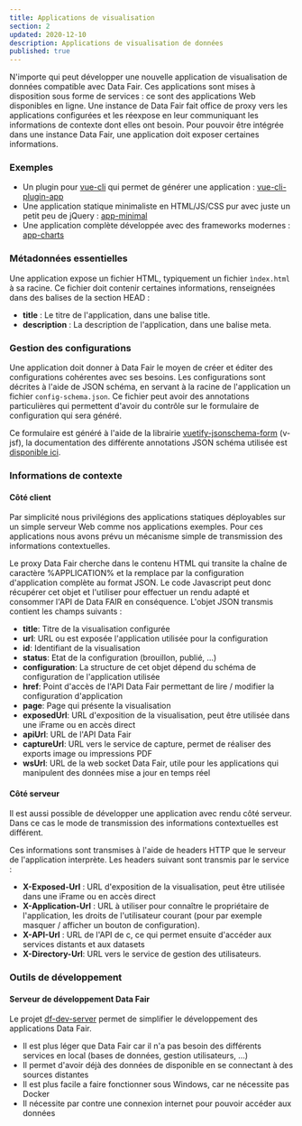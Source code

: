 ```yaml
---
title: Applications de visualisation
section: 2
updated: 2020-12-10
description: Applications de visualisation de données
published: true
---
```


N'importe qui peut développer une nouvelle application de visualisation de données compatible avec Data Fair. Ces applications sont mises à disposition sous forme de services : ce sont des applications Web disponibles en ligne. Une instance de Data Fair fait office de proxy vers les applications configurées et les réexpose en leur communiquant les informations de contexte dont elles ont besoin. Pour pouvoir être intégrée dans une instance Data Fair, une application doit exposer certaines informations.

### Exemples

  - Un plugin pour [vue-cli](https://cli.vuejs.org/) qui permet de générer une application : [vue-cli-plugin-app](https://github.com/data-fair/vue-cli-plugin-app)
  - Une application statique minimaliste en HTML/JS/CSS pur avec juste un petit peu de jQuery : [app-minimal](https://github.com/data-fair/app-minimal)
  - Une application complète développée avec des frameworks modernes : [app-charts](https://github.com/data-fair/app-charts)

### Métadonnées essentielles

Une application expose un fichier HTML, typiquement un fichier `ìndex.html` à sa racine. Ce fichier doit contenir certaines informations, renseignées dans des balises de la section HEAD :
 * **title** : Le titre de l'application, dans une balise title.
 * **description** : La description de l'application, dans une balise meta.

### Gestion des configurations

Une application doit donner à Data Fair le moyen de créer et éditer des configurations cohérentes avec ses besoins. Les configurations sont décrites à l'aide de JSON schéma, en servant à la racine de l'application un fichier `config-schema.json`. Ce fichier peut avoir des annotations particulières qui permettent d'avoir du contrôle sur le formulaire de configuration qui sera généré.

Ce formulaire est généré à l'aide de la librairie [vuetify-jsonschema-form](https://github.com/koumoul-dev/vuetify-jsonschema-form/) (v-jsf), la documentation des différente annotations JSON schéma utilisée est [disponible ici](https://koumoul-dev.github.io/vuetify-jsonschema-form/latest/).

### Informations de contexte

#### Côté client

Par simplicité nous privilégions des applications statiques déployables sur un simple serveur Web comme nos applications exemples. Pour ces applications nous avons prévu un mécanisme simple de transmission des informations contextuelles.

Le proxy Data Fair cherche dans le contenu HTML qui transite la chaîne de caractère %APPLICATION% et la remplace par la configuration d'application complète au format JSON. Le code Javascript peut donc récupérer cet objet et l'utiliser pour effectuer un rendu adapté et consommer l'API de Data FAIR en conséquence. L'objet JSON transmis contient les champs suivants :

 * **title**: Titre de la visualisation configurée
 * **url**: URL ou est exposée l'application utilisée pour la configuration
 * **id**: Identifiant de la visualisation
 * **status**: Etat de la configuration (brouillon, publié, ...)
 * **configuration**: La structure de cet objet dépend du schéma de configuration de l'application utilisée
 * **href**: Point d'accès de l'API Data Fair permettant de lire / modifier la configuration d'application
 * **page**: Page qui présente la visualisation
 * **exposedUrl**: URL d'exposition de la visualisation, peut être utilisée dans une iFrame ou en accès direct
 * **apiUrl**: URL de l'API Data Fair
 * **captureUrl**: URL vers le service de capture, permet de réaliser des exports image ou impressions PDF
 * **wsUrl**: URL de la web socket Data Fair, utile pour les applications qui manipulent des données mise a jour en temps réel

#### Côté serveur

Il est aussi possible de développer une application avec rendu côté serveur. Dans ce cas le mode de transmission des informations contextuelles est différent.

Ces informations sont transmises à l'aide de headers HTTP que le serveur de l'application interprète. Les headers suivant sont transmis par le service :
 * **X-Exposed-Url** : URL d'exposition de la visualisation, peut être utilisée dans une iFrame ou en accès direct
 * **X-Application-Url** : URL à utiliser pour connaître le propriétaire de l'application, les droits de l'utilisateur courant (pour par exemple masquer / afficher un bouton de configuration).
 * **X-API-Url** : URL de l'API de c, ce qui permet ensuite d'accéder aux services distants et aux datasets
 * **X-Directory-Url**: URL vers le service de gestion des utilisateurs.


### Outils de développement

#### Serveur de développement Data Fair

Le projet [df-dev-server](https://github.com/data-fair/dev-server) permet de simplifier le développement des applications Data Fair.

 * Il est plus léger que Data Fair car il n'a pas besoin des différents services en local (bases de données, gestion utilisateurs, ...)
 * Il permet d'avoir déjà des données de disponible en se connectant à des sources distantes
 * Il est plus facile a faire fonctionner sous Windows, car ne nécessite pas Docker
 * Il nécessite par contre une connexion internet pour pouvoir accéder aux données
